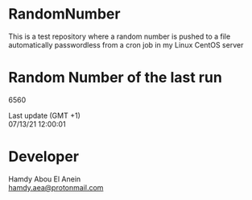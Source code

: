 # RandomNumber    
This is a test repository where a random number is pushed to a file automatically passwordless from a cron job in my Linux CentOS server    
# Random Number of the last run   
6560
      
Last update (GMT +1)    
07/13/21 12:00:01
# Developer    
Hamdy Abou El Anein   
hamdy.aea@protonmail.com
